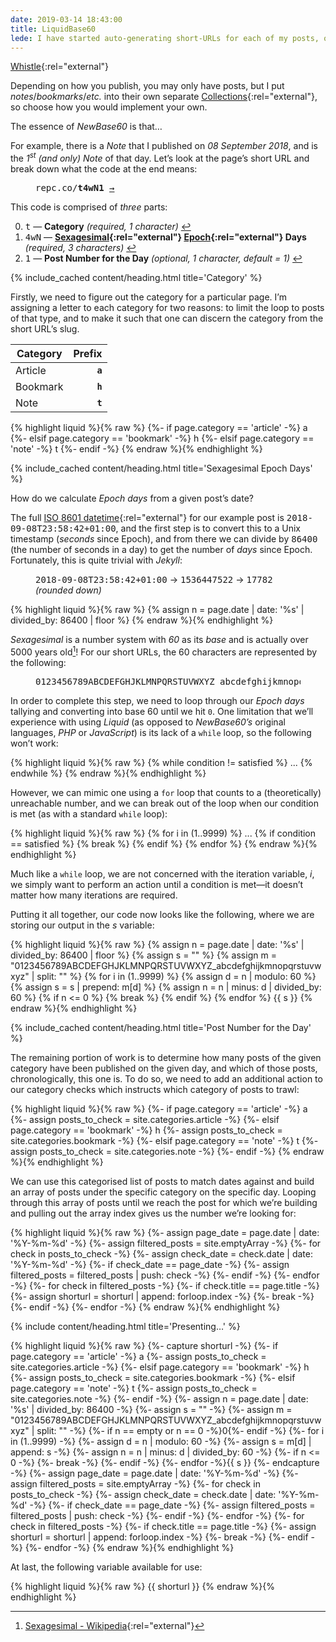 ```yaml
---
date: 2019-03-14 18:43:00
title: LiquidBase60
lede: I have started auto-generating short-URLs for each of my posts, old and new, and opted to implement Tantek Çelik’s <a href="http://tantek.pbworks.com/w/page/19402946/NewBase60" rel="external"><abbr title="A base 60 numbering system using only ASCII numbers and letters">NewBase60</abbr></a> for representing the unique URLs, but I’ve done so with Liquid so it plays nicely with my Jekyll-powered website.
---
```



[Whistle](http://tantek.pbworks.com/w/page/21743973/Whistle){:rel="external"}

Depending on how you publish, you may only have posts, but I put *notes*/*bookmarks*/*etc.* into their own separate [Collections](https://jekyllrb.com/docs/collections/){:rel="external"}, so choose how you would implement your own.

The essence of *NewBase60* is that…

For example, there is a *Note* that I published on *08 September 2018*, and is the *1<sup>st</sup> (and only) Note* of that day. Let’s look at the page’s short URL and break down what the code at the end means:

<figure>
    <samp class="beta">repc.co/<strong style="color: var(--color-raven);">t</strong><strong style="color: var(--color-canada);">4wN</strong><strong style="color: var(--color-liquid);">1</strong> <a href="https://repc.co/t4wN1">→</a></samp>
</figure>

This code is comprised of *three* parts:

0. <samp class="strong" style="color: var(--color-raven);">t</samp> — **Category** *(required, 1 character)* <a href="#post-type">↩</a>
0. <samp class="strong" style="color: var(--color-canada);">4wN</samp> — **[Sexagesimal](http://en.wikipedia.org/wiki/Sexagesimal){:rel="external"} [Epoch](https://en.wikipedia.org/wiki/Unix_time){:rel="external"} Days** *(required, 3 characters)* <a href="#sexagesimal-epoch-days">↩</a>
0. <samp class="strong" style="color: var(--color-liquid);">1</samp> — **Post Number for the Day** *(optional, 1 character, default = 1)* <a href="#post-number-for-the-day">↩</a>

{% include_cached content/heading.html title='Category' %}

Firstly, we need to figure out the category for a particular page. I’m assigning a letter to each category for two reasons: to limit the loop to posts of that type, and to make it such that one can discern the category from the short URL’s slug.

| Category | Prefix  |
| -------- | ------: |
| Article  | **`a`** |
| Bookmark | **`h`** |
| Note     | **`t`** |

{% highlight liquid %}{% raw %}
{%- if page.category == 'article' -%}
    a
{%- elsif page.category == 'bookmark' -%}
    h
{%- elsif page.category == 'note' -%}
    t
{%- endif -%}
{% endraw %}{% endhighlight %}

{% include_cached content/heading.html title='Sexagesimal Epoch Days' %}

How do we calculate *Epoch days* from a given post’s date?

The full [ISO 8601 datetime](https://en.wikipedia.org/wiki/ISO_8601){:rel="external"} for our example post is <samp>2018-09-08T23:58:42+01:00</samp>, and the first step is to convert this to a Unix timestamp (*seconds* since Epoch), and from there we can divide by <samp>86400</samp> (the number of seconds in a day) to get the number of *days* since Epoch. Fortunately, this is quite trivial with *Jekyll*:

<figure>
    <p><samp>2018-09-08T23:58:42+01:00</samp> → <samp>1536447522</samp> → <samp>17782</samp> <em>(rounded down)</em></p>
</figure>

{% highlight liquid %}{% raw %}
{% assign n = page.date | date: '%s' | divided_by: 86400 | floor %}
{% endraw %}{% endhighlight %}

*Sexagesimal* is a number system with *60* as its *base* and is actually over 5000 years old[^1]! For our short URLs, the 60 characters are represented by the following:

<figure>
    <pre>0123456789ABCDEFGHJKLMNPQRSTUVWXYZ_abcdefghijkmnopqrstuvwxyz</pre>
</figure>

In order to complete this step, we need to loop through our *Epoch days* tallying and converting into base 60 until we hit `0`. One limitation that we’ll experience with using *Liquid* (as opposed to *NewBase60’s* original languages, *PHP* or *JavaScript*) is its lack of a `while` loop, so the following won’t work:

{% highlight liquid %}{% raw %}
{% while condition != satisfied %}
    ...
{% endwhile %}
{% endraw %}{% endhighlight %}

However, we can mimic one using a `for` loop that counts to a (theoretically) unreachable number, and we can break out of the loop when our condition is met (as with a standard `while` loop):

{% highlight liquid %}{% raw %}
{% for i in (1..9999) %}
    ...
    {% if condition == satisfied %}
        {% break %}
    {% endif %}
{% endfor %}
{% endraw %}{% endhighlight %}

Much like a `while` loop, we are not concerned with the iteration variable, <var>i</var>, we simply want to perform an action until a condition is met—it doesn’t matter how many iterations are required.

Putting it all together, our code now looks like the following, where we are storing our output in the <var>s</var> variable:

{% highlight liquid %}{% raw %}
{% assign n = page.date | date: '%s' | divided_by: 86400 | floor %}
{% assign s = "" %}
{% assign m = "0123456789ABCDEFGHJKLMNPQRSTUVWXYZ_abcdefghijkmnopqrstuvwxyz" | split: "" %}
{% for i in (1..9999) %}
    {% assign d = n | modulo: 60 %}
    {% assign s = s | prepend: m[d] %}
    {% assign n = n | minus: d | divided_by: 60 %}
    {% if n <= 0 %}
        {% break %}
    {% endif %}
{% endfor %}
{{ s }}
{% endraw %}{% endhighlight %}

{% include_cached content/heading.html title='Post Number for the Day' %}

The remaining portion of work is to determine how many posts of the given category have been published on the given day, and which of those posts, chronologically, this one is. To do so, we need to add an additional action to our category checks which instructs which category of posts to trawl:

{% highlight liquid %}{% raw %}
{%- if page.category == 'article' -%}
    a
    {%- assign posts_to_check = site.categories.article -%}
{%- elsif page.category == 'bookmark' -%}
    h
    {%- assign posts_to_check = site.categories.bookmark -%}
{%- elsif page.category == 'note' -%}
    t
    {%- assign posts_to_check = site.categories.note -%}
{%- endif -%}
{% endraw %}{% endhighlight %}

We can use this categorised list of posts to match dates against and build an array of posts under the specific category on the specific day. Looping through this array of posts until we reach the post for which we’re building and pulling out the array index gives us the number we’re looking for:

{% highlight liquid %}{% raw %}
{%- assign page_date = page.date | date: '%Y-%m-%d' -%}
{%- assign filtered_posts = site.emptyArray -%}
{%- for check in posts_to_check -%}
    {%- assign check_date = check.date | date: '%Y-%m-%d' -%}
    {%- if check_date == page_date -%}
        {%- assign filtered_posts = filtered_posts | push: check -%}
    {%- endif -%}
{%- endfor -%}
{%- for check in filtered_posts -%}
    {%- if check.title == page.title -%}
        {%- assign shorturl = shorturl | append: forloop.index -%}
        {%- break -%}
    {%- endif -%}
{%- endfor -%}
{% endraw %}{% endhighlight %}

{% include content/heading.html title='Presenting…' %}

{% highlight liquid %}{% raw %}
{%- capture shorturl -%}
    {%- if page.category == 'article' -%}
        a
        {%- assign posts_to_check = site.categories.article -%}
    {%- elsif page.category == 'bookmark' -%}
        h
        {%- assign posts_to_check = site.categories.bookmark -%}
    {%- elsif page.category == 'note' -%}
        t
        {%- assign posts_to_check = site.categories.note -%}
    {%- endif -%}
    {%- assign n = page.date | date: '%s' | divided_by: 86400 -%}
    {%- assign s = "" -%}
    {%- assign m = "0123456789ABCDEFGHJKLMNPQRSTUVWXYZ_abcdefghijkmnopqrstuvwxyz" | split: "" -%}
    {%- if n == empty or n == 0 -%}0{%- endif -%}
    {%- for i in (1..9999) -%}
        {%- assign d = n | modulo: 60 -%}
        {%- assign s = m[d] | append: s -%}
        {%- assign n = n | minus: d | divided_by: 60 -%}
        {%- if n <= 0 -%}
            {%- break -%}
        {%- endif -%}
    {%- endfor -%}{{ s }}
{%- endcapture -%}
{%- assign page_date = page.date | date: '%Y-%m-%d' -%}
{%- assign filtered_posts = site.emptyArray -%}
{%- for check in posts_to_check -%}
    {%- assign check_date = check.date | date: '%Y-%m-%d' -%}
    {%- if check_date == page_date -%}
        {%- assign filtered_posts = filtered_posts | push: check -%}
    {%- endif -%}
{%- endfor -%}
{%- for check in filtered_posts -%}
    {%- if check.title == page.title -%}
        {%- assign shorturl = shorturl | append: forloop.index -%}
        {%- break -%}
    {%- endif -%}
{%- endfor -%}
{% endraw %}{% endhighlight %}

At last, the following variable available for use:

{% highlight liquid %}{% raw %}
{{ shorturl }}
{% endraw %}{% endhighlight %}

[^1]: [Sexagesimal - Wikipedia](https://en.wikipedia.org/wiki/Sexagesimal){:rel="external"}
